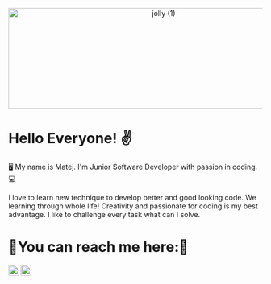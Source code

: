 <p align="center">

<img width="600" height="200" src="https://github.com/MatejThomka/MatejThomka/assets/97446764/14aa2c5a-bc33-49ec-87ed-5cfda6d7e07d" alt="jolly (1)">

# Hello Everyone! ✌️

🖥️ My name is Matej. I'm Junior Software Developer with passion in coding. 💻
</p>

I love to learn new technique to develop better and good looking code. We learning through whole life! Creativity and passionate for coding is my best advantage.
I like to challenge every task what can I solve.


# 🤝You can reach me here:🤝
<a href="https://www.linkedin.com/in/matej-thomka-ab2212286/"><img align="left" src="https://raw.githubcontent.com/MatejThomka/MatejThomka/main/images/linkedin.png" alt="icon|LinkedIn" width="21px"/></a>
<a href="matej.thomka.eleinst@gmail.com"><img align="left" src="https://raw.githubcontent.com/MatejThomka/MatejThomka/main/images/gmail.png" alt="icon|LinkedIn" width="21px"/></a>

<!--
**MatejThomka/MatejThomka** is a ✨ _special_ ✨ repository because its `README.md` (this file) appears on your GitHub profile.

Here are some ideas to get you started:

- 🔭 I’m currently working on ...
- 🌱 I’m currently learning ...
- 👯 I’m looking to collaborate on ...
- 🤔 I’m looking for help with ...
- 💬 Ask me about ...
- 📫 How to reach me: ...
- 😄 Pronouns: ...
- ⚡ Fun fact: ...
-->
